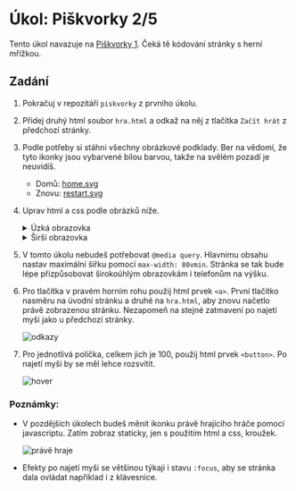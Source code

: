 # Úkol: Piškvorky 2/5

Tento úkol navazuje na [Piškvorky 1](https://github.com/Czechitas-podklady-WEB/ukol-piskvorky-1). Čeká tě kódování stránky s herní mřížkou.

## Zadání

1. Pokračuj v repozitáři `piskvorky` z prvního úkolu.

1. Přidej druhý html soubor `hra.html` a odkaž na něj z tlačítka `Začít hrát` z předchozí stránky.

1. Podle potřeby si stáhni všechny obrázkové podklady. Ber na vědomí, že tyto ikonky jsou vybarvené bílou barvou, takže na svělém pozadí je neuvidíš.

   - Domů: [home.svg](https://github.com/Czechitas-podklady-WEB/Ukol-Piskvorky-2/raw/main/podklady/home.svg)
   - Znovu: [restart.svg](https://github.com/Czechitas-podklady-WEB/Ukol-Piskvorky-2/raw/main/podklady/restart.svg)

1. Uprav html a css podle obrázků níže.

   <details>
      <summary>Úzká obrazovka</summary>
      <img alt="úzká obrazovka" src="zadani/uzka-obrazovka.png">
   </details>

   <details>
      <summary>Širší obrazovka</summary>
      <img alt="širší obrazovka" src="zadani/sirsi-obrazovka.png">
   </details>

1. V tomto úkolu nebudeš potřebovat `@media query`. Hlavnímu obsahu nastav maximální šířku pomocí `max-width: 80vmin`. Stránka se tak bude lépe přizpůsobovat širokoúhlým obrazovkám i telefonům na výšku.

1. Pro tlačítka v pravém horním rohu použij html prvek `<a>`. První tlačítko nasměru na úvodní stránku a druhé na `hra.html`, aby znovu načetlo právě zobrazenou stránku. Nezapomeň na stejné zatmavení po najetí myši jako u předchozí stránky.

   ![odkazy](zadani/odkazy.gif)

1. Pro jednotlivá políčka, celkem jich je 100, použij html prvek `<button>`. Po najetí myši by se měl lehce rozsvítit.

   ![hover](zadani/hover.gif)

### Poznámky:

- V pozdějších úkolech budeš měnit ikonku právě hrajícího hráče pomocí javascriptu. Zatím zobraz staticky, jen s použitím html a css, kroužek.

  ![právě hraje](zadani/prave-hraje.png)

- Efekty po najetí myši se většinou týkají i stavu `:focus`, aby se stránka dala ovládat například i z klávesnice.
